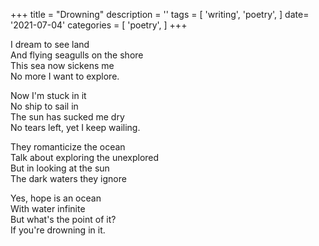 +++
title = "Drowning"
description = ''
tags = [
'writing',
'poetry',
]
date= '2021-07-04'
categories = [
'poetry',
]
+++

     
I dream to see land     
And flying seagulls on the shore     
This sea now sickens me     
No more I want to explore.     
     
Now I'm stuck in it     
No ship to sail in     
The sun has sucked me dry     
No tears left, yet I keep wailing.     
     
They romanticize the ocean     
Talk about exploring the unexplored     
But in looking at the sun     
The dark waters they ignore     
     
Yes, hope is an ocean     
With water infinite     
But what's the point of it?     
If you're drowning in it.     
     
     
     
